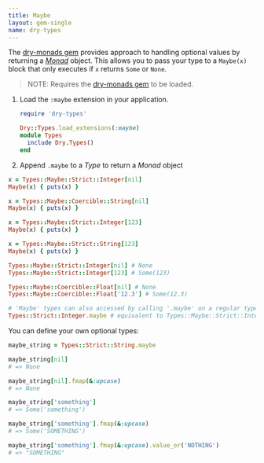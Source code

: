```yaml
---
title: Maybe
layout: gem-single
name: dry-types
---
```


The [dry-monads gem](/gems/dry-monads/) provides approach to handling optional values by returning a [_Monad_](/gems/dry-monads/) object. This allows you to pass your type to a `Maybe(x)` block that only executes if `x` returns `Some` or `None`.

> NOTE: Requires the [dry-monads gem](/gems/dry-monads/) to be loaded.

1. Load the `:maybe` extension in your application.

    ```ruby
    require 'dry-types'
    
    Dry::Types.load_extensions(:maybe)
    module Types
      include Dry.Types()
    end
    ```
   
2. Append `.maybe` to a _Type_ to return a _Monad_ object  

```ruby
x = Types::Maybe::Strict::Integer[nil]
Maybe(x) { puts(x) }

x = Types::Maybe::Coercible::String[nil]
Maybe(x) { puts(x) }

x = Types::Maybe::Strict::Integer[123]
Maybe(x) { puts(x) }

x = Types::Maybe::Strict::String[123]
Maybe(x) { puts(x) }
```

```ruby
Types::Maybe::Strict::Integer[nil] # None
Types::Maybe::Strict::Integer[123] # Some(123)

Types::Maybe::Coercible::Float[nil] # None
Types::Maybe::Coercible::Float['12.3'] # Some(12.3)

# 'Maybe' types can also accessed by calling '.maybe' on a regular type:
Types::Strict::Integer.maybe # equivalent to Types::Maybe::Strict::Integer
```

You can define your own optional types:

``` ruby
maybe_string = Types::Strict::String.maybe

maybe_string[nil]
# => None

maybe_string[nil].fmap(&:upcase)
# => None

maybe_string['something']
# => Some('something')

maybe_string['something'].fmap(&:upcase)
# => Some('SOMETHING')

maybe_string['something'].fmap(&:upcase).value_or('NOTHING')
# => "SOMETHING"
```
